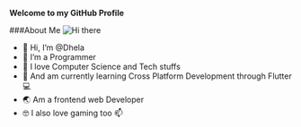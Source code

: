**Welcome to my GitHub Profile**

###About Me
![Hi there](https://tenor.com/bmzYE.gif)


- 👋 Hi, I’m @Dhela
- 👀 I’m a Programmer
- 🌱 I love Computer Science and Tech stuffs
- 👩‍ And am currently learning Cross Platform Development through Flutter 💻
- 🌏 Am a frontend web Developer
- 🤓 I also love gaming too 📫

<!---
Dhela19/Dhela19 is a ✨ special ✨ repository because its `README.md` (this file) appears on your GitHub profile.
You can click the Preview link to take a look at your changes.
--->
